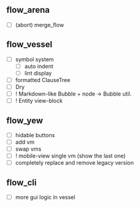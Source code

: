 ## flow_arena
- [ ] (abort) merge_flow

## flow_vessel
- [ ] symbol system
  - [ ] auto indent
  - [ ] lint display
- [ ] formatted ClauseTree
- [ ] Dry
- [ ] ! Markdown-like Bubble + node -> Bubble util.
- [ ] ! Entity view-block

## flow_yew
- [ ] hidable buttons
- [ ] add vm
- [ ] swap vms
- [ ] ! mobile-view single vm (show the last one)
- [ ] completely replace and remove legacy version

## flow_cli
- [ ] more gui logic in vessel

